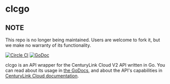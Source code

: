 # clcgo
## NOTE

This repo is no longer being maintained. Users are welcome to fork it, but we make no warranty of its functionality.


[![Circle CI](https://circleci.com/gh/CenturyLinkLabs/clcgo/tree/master.svg?style=svg)](https://circleci.com/gh/CenturyLinkLabs/clcgo/tree/master)
[![GoDoc](http://godoc.org/github.com/CenturyLinkLabs/clcgo?status.png)](http://godoc.org/github.com/CenturyLinkLabs/clcgo)

clcgo is an API wrapper for the CenturyLink Cloud V2 API written in Go. You can read about its usage in [the
GoDocs](http://godoc.org/github.com/CenturyLinkLabs/clcgo), and about the API's capabilities in [CenturyLink Cloud documentation](https://t3n.zendesk.com/categories/20067994-API-v2-0-Beta-).
